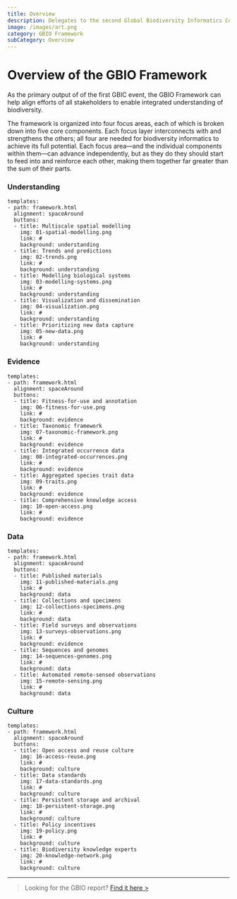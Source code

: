 ```yaml
---
title: Overview
description: Delegates to the second Global Biodiversity Informatics Conference (GBIC2) called for a global alliance for biodiversity knowledge to align efforts to deliver current, accurate and comprehensive data, information and knowledge on the world's biodiversity. 
image: /images/art.png
category: GBIO Framework
subCategory: Overview
---
```

Overview of the GBIO Framework
===================

As the primary output of of the first GBIC event, the GBIO Framework can help align efforts of all stakeholders to enable integrated understanding of biodiversity.

The framework is organized into four focus areas, each of which is broken down into five core components. Each focus layer interconnects with and strengthens the others; all four are needed for biodiversity informatics to achieve its full potential. Each focus area—and the individual components within them—can advance independently, but as they do they should start to feed into and reinforce each other, making them together far greater than the sum of their parts.

### Understanding

<!---
styled custom component
you can have one or more buttons.
alignmenment options: left, center, spaceAround
title: what text should go below the icon
icon options are the ones provided in the icons folder. As of 3 feb 2019 those are: 
link: where to link to
background options: understanding, evidence, data, culture
-->
```styledYaml
templates:
- path: framework.html
  alignment: spaceAround
  buttons:
  - title: Multiscale spatial modelling
    img: 01-spatial-modelling.png
    link: #
    background: understanding
  - title: Trends and predictions
    img: 02-trends.png
    link: #
    background: understanding
  - title: Modelling biological systems
    img: 03-modelling-systems.png
    link: #
    background: understanding
  - title: Visualization and dissemination
    img: 04-visualization.png
    link: #
    background: understanding
  - title: Prioritizing new data capture
    img: 05-new-data.png
    link: #
    background: understanding
```

### Evidence

```styledYaml
templates:
- path: framework.html
  alignment: spaceAround
  buttons:
  - title: Fitness-for-use and annotation
    img: 06-fitness-for-use.png
    link: #
    background: evidence
  - title: Taxonomic framework
    img: 07-taxonomic-framework.png
    link: #
    background: evidence
  - title: Integrated occurrence data
    img: 08-integrated-occurrences.png
    link: #
    background: evidence
  - title: Aggregated species trait data
    img: 09-traits.png
    link: #
    background: evidence
  - title: Comprehensive knowledge access
    img: 10-open-access.png
    link: #
    background: evidence
```

### Data

```styledYaml
templates:
- path: framework.html
  alignment: spaceAround
  buttons:
  - title: Published materials
    img: 11-published-materials.png
    link: #
    background: data
  - title: Collections and specimens
    img: 12-collections-specimens.png
    link: #
    background: data
  - title: Field surveys and observations
    img: 13-surveys-observations.png
    link: #
    background: evidence
  - title: Sequences and genomes
    img: 14-sequences-genomes.png
    link: #
    background: data
  - title: Automated remote-sensed observations
    img: 15-remote-sensing.png
    link: #
    background: data
```

### Culture

```styledYaml
templates:
- path: framework.html
  alignment: spaceAround
  buttons:
  - title: Open access and reuse culture
    img: 16-access-reuse.png
    link: #
    background: culture
  - title: Data standards
    img: 17-data-standards.png
    link: #
    background: culture
  - title: Persistent storage and archival
    img: 18-persistent-storage.png
    link: #
    background: culture
  - title: Policy incentives
    img: 19-policy.png
    link: #
    background: culture
  - title: Biodiversity knowledge experts
    img: 20-knowledge-network.png
    link: #
    background: culture
```

-----
> Looking for the GBIO report? [Find it here >](https://doi.org/10.15468/6jxa-yb44)